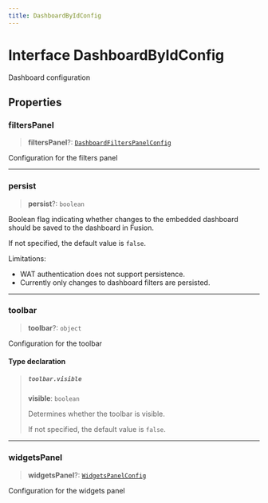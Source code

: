 ```yaml
---
title: DashboardByIdConfig
---
```


# Interface DashboardByIdConfig

Dashboard configuration

## Properties

### filtersPanel

> **filtersPanel**?: [`DashboardFiltersPanelConfig`](interface.DashboardFiltersPanelConfig.md)

Configuration for the filters panel

***

### persist

> **persist**?: `boolean`

Boolean flag indicating whether changes to the embedded dashboard should be saved to the dashboard in Fusion.

If not specified, the default value is `false`.

Limitations:
- WAT authentication does not support persistence.
- Currently only changes to dashboard filters are persisted.

***

### toolbar

> **toolbar**?: `object`

Configuration for the toolbar

#### Type declaration

> ##### `toolbar.visible`
>
> **visible**: `boolean`
>
> Determines whether the toolbar is visible.
>
> If not specified, the default value is `false`.
>
>

***

### widgetsPanel

> **widgetsPanel**?: [`WidgetsPanelConfig`](interface.WidgetsPanelConfig.md)

Configuration for the widgets panel
